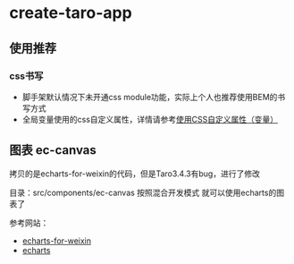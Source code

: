 # create-taro-app


## 使用推荐

### css书写

* 脚手架默认情况下未开通css module功能，实际上个人也推荐使用BEM的书写方式
* 全局变量使用的css自定义属性，详情请参考[使用CSS自定义属性（变量）](https://developer.mozilla.org/zh-CN/docs/Web/CSS/Using_CSS_custom_properties)

## 图表 ec-canvas

拷贝的是echarts-for-weixin的代码，但是Taro3.4.3有bug，进行了修改

目录：src/components/ec-canvas 按照混合开发模式 就可以使用echarts的图表了

参考网站：

* [echarts-for-weixin](https://github.com/ecomfe/echarts-for-weixin)
* [echarts](https://echarts.apache.org/zh/index.html)
